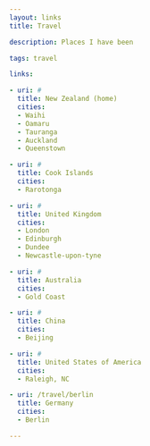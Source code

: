 ```yaml
---
layout: links
title: Travel

description: Places I have been

tags: travel

links:

- uri: #
  title: New Zealand (home)
  cities:
  - Waihi
  - Oamaru
  - Tauranga
  - Auckland
  - Queenstown

- uri: #
  title: Cook Islands
  cities:
  - Rarotonga

- uri: #
  title: United Kingdom
  cities:
  - London
  - Edinburgh
  - Dundee
  - Newcastle-upon-tyne

- uri: #
  title: Australia
  cities:
  - Gold Coast

- uri: #
  title: China
  cities:
  - Beijing

- uri: #
  title: United States of America
  cities:
  - Raleigh, NC

- uri: /travel/berlin
  title: Germany
  cities:
  - Berlin

---
```



